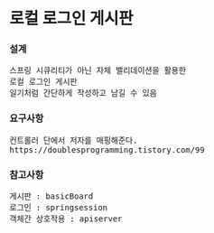 <h1>로컬 로그인 게시판</h1>

<h3>설계</h3>
<pre>
스프링 시큐리티가 아닌 자체 밸리데이션을 활용한
로컬 로그인 게시판
일기처럼 간단하게 작성하고 남길 수 있음
</pre>

<h3>요구사항</h3>
<pre>
컨트롤러 단에서 저자를 매핑해준다.
https://doublesprogramming.tistory.com/99
</pre>

<h3>참고사항</h3>
<pre>
게시판 : basicBoard
로그인 : springsession
객체간 상호작용 : apiserver
</pre>
